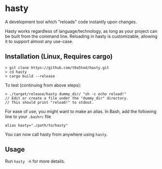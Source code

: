 # hasty
A development tool which "reloads" code instantly upon changes.

Hasty works regardless of language/technology, as long as your project can be built from the command line.
Reloading in hasty is customizable, allowing it to support almost any use-case.

## Installation (Linux, Requires cargo)
```
> git clone https://github.com/t0a5ted/hasty.git
> cd hasty
> cargo build --release
```
To test (continuing from above steps):
```
> ./target/release/hasty dummy_dir/ "sh -c echo reload!"
// Edit or create a file under the "dummy_dir" directory.
// This should print "reload!" to stdout.
```

For ease of use, you might want to make an alias.
In Bash, add the following line to your `.bashrc` file

```
alias hasty="./path/to/hasty"
```
You can now call hasty from anywhere using `hasty`.

## Usage
Run `hasty -h` for more details.

